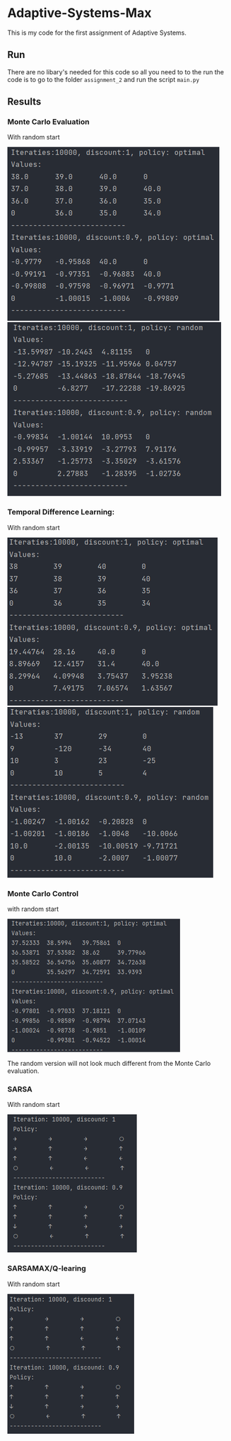 # Adaptive-Systems-Max
This is my code for the first assignment of Adaptive Systems. 

## Run
There are no libary's needed for this code so all you need to to the run the code is to go to the folder `assignment_2`
and run the script `main.py`

## Results

### Monte Carlo Evaluation
With random start 

![mc optimal](https://github.com/Max2411/Adaptive-Systems-Max/blob/main/documentation_assignment_2/monte_carlo_evaluation_opt.PNG)
![mc random](https://github.com/Max2411/Adaptive-Systems-Max/blob/main/documentation_assignment_2/monte_carlo_evaluation_random.PNG)

### Temporal Difference Learning:
With random start 

![td optimal](https://github.com/Max2411/Adaptive-Systems-Max/blob/main/documentation_assignment_2/td_optimal.PNG)
![td random](https://github.com/Max2411/Adaptive-Systems-Max/blob/main/documentation_assignment_2/td_random.PNG)

### Monte Carlo Control
with random start

![mc optimal](https://github.com/Max2411/Adaptive-Systems-Max/blob/main/documentation_assignment_2/monte_carlo_control_opt.PNG)

The random version will not look much different from the Monte Carlo evaluation.

### SARSA
With random start

![mc optimal](https://github.com/Max2411/Adaptive-Systems-Max/blob/main/documentation_assignment_2/sarsa.PNG)

### SARSAMAX/Q-learing
With random start

![mc optimal](https://github.com/Max2411/Adaptive-Systems-Max/blob/main/documentation_assignment_2/sarsa_max.PNG)

